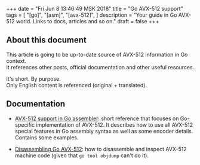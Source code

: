 +++
date = "Fri Jun  8 13:46:49 MSK 2018"
title = "Go AVX-512 support"
tags = [
    "[go]",
    "[asm]",
    "[avx-512]",
]
description = "Your guide in Go AVX-512 world. Links to docs, articles and so on."
draft = false
+++

## About this document

This article is going to be up-to-date source of AVX-512 information in Go context.  
It references other posts, official documentation and other useful resources.

It's short. By purpose.  
Only English content is referenced (original + translated).

## Documentation

* [AVX-512 support in Go assembler](https://software.intel.com/en-us/articles/avx-512-support-in-go-assembler):
  short reference that focuses on Go-specific implementation of AVX-512.
  It describes how to use all AVX-512 special features in Go assembly syntax as well as some encoder details.
  Contains some examples.

* [Disassembling Go AVX-512](/post/disassembling-go-avx512):
  how to disassemble and inspect AVX-512 machine code (given that `go tool objdump` can't do it).
